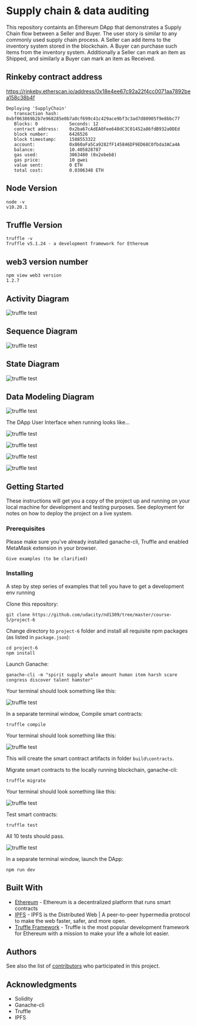 # Supply chain & data auditing

This repository containts an Ethereum DApp that demonstrates a Supply Chain flow between a Seller and Buyer. The user story is similar to any commonly used supply chain process. A Seller can add items to the inventory system stored in the blockchain. A Buyer can purchase such items from the inventory system. Additionally a Seller can mark an item as Shipped, and similarly a Buyer can mark an item as Received.

## Rinkeby contract address

https://rinkeby.etherscan.io/address/0x18e4ee67c92a22f4cc0071aa7892bea158c38b4f

```
Deploying 'SupplyChain'
   transaction hash:    0xbf063869b2b7e968285e0b7a0cf699c41c429ace9bf3c3ad7d80905f9e8bbc77
   Blocks: 0            Seconds: 12
   contract address:    0x2ba67cAdEA0Fee648dC3C01452a86fdB932a0DEd
   block number:        6426526
   block timestamp:     1588553322
   account:             0x860aFa5Ca9282fF145846DF9ED68C0fbda3ACa4A
   balance:             10.405828787
   gas used:            3063480 (0x2ebeb8)
   gas price:           10 gwei
   value sent:          0 ETH
   total cost:          0.0306348 ETH
```

## Node Version
```
node -v
v10.20.1
```

## Truffle Version
```
truffle -v
Truffle v5.1.24 - a development framework for Ethereum
```

## web3 version number
```
npm view web3 version
1.2.7
```
## Activity Diagram

![truffle test](uml/activityDiagram.png)

## Sequence Diagram

![truffle test](uml/SequenceDiagram.png)

## State Diagram

![truffle test](uml/StateDiagram.png)

## Data Modeling Diagram

![truffle test](uml/DataModelDiagram.png)

The DApp User Interface when running looks like...

![truffle test](images/ftc_product_overview.png)

![truffle test](images/ftc_farm_details.png)

![truffle test](images/ftc_product_details.png)

![truffle test](images/ftc_transaction_history.png)


## Getting Started

These instructions will get you a copy of the project up and running on your local machine for development and testing purposes. See deployment for notes on how to deploy the project on a live system.

### Prerequisites

Please make sure you've already installed ganache-cli, Truffle and enabled MetaMask extension in your browser.

```
Give examples (to be clarified)
```

### Installing

A step by step series of examples that tell you have to get a development env running

Clone this repository:

```
git clone https://github.com/udacity/nd1309/tree/master/course-5/project-6
```

Change directory to ```project-6``` folder and install all requisite npm packages (as listed in ```package.json```):

```
cd project-6
npm install
```

Launch Ganache:

```
ganache-cli -m "spirit supply whale amount human item harsh scare congress discover talent hamster"
```

Your terminal should look something like this:

![truffle test](images/ganache-cli.png)

In a separate terminal window, Compile smart contracts:

```
truffle compile
```

Your terminal should look something like this:

![truffle test](images/truffle_compile.png)

This will create the smart contract artifacts in folder ```build\contracts```.

Migrate smart contracts to the locally running blockchain, ganache-cli:

```
truffle migrate
```

Your terminal should look something like this:

![truffle test](images/truffle_migrate.png)

Test smart contracts:

```
truffle test
```

All 10 tests should pass.

![truffle test](images/truffle_test.png)

In a separate terminal window, launch the DApp:

```
npm run dev
```

## Built With

* [Ethereum](https://www.ethereum.org/) - Ethereum is a decentralized platform that runs smart contracts
* [IPFS](https://ipfs.io/) - IPFS is the Distributed Web | A peer-to-peer hypermedia protocol
to make the web faster, safer, and more open.
* [Truffle Framework](http://truffleframework.com/) - Truffle is the most popular development framework for Ethereum with a mission to make your life a whole lot easier.


## Authors

See also the list of [contributors](https://github.com/your/project/contributors.md) who participated in this project.

## Acknowledgments

* Solidity
* Ganache-cli
* Truffle
* IPFS

